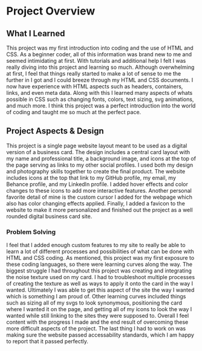 # Project Overview

## What I Learned
This project was my first introduction into coding and the use of HTML and CSS. As a beginner coder, all of this information was brand new to me and seemed intimidating at first. With tutorials and additional help I felt I was really diving into this project and learning so much. Although overwhelming at first, I feel that things really started to make a lot of sense to me the further in I got and I could breeze through my HTML and CSS documents. I now have experience with HTML aspects such as headers, containers, links, and even meta data. Along with this I learned many aspects of whats possible in CSS such as changing fonts, colors, text sizing, svg animations, and much more. I think this project was a perfect introduction into the world of coding and taught me so much at the perfect pace.

## Project Aspects & Design
This project is a single page website layout meant to be used as a digital version of a business card. The design includes a central card layout with my name and professional title, a background image, and icons at the top of the page serving as links to my other social profiles. I used both my design and photography skills together to create the final product. The website includes icons at the top that link to my GitHub profile, my email, my Behance profile, and my LinkedIn profile. I added hover effects and color changes to these icons to add more interactive features. Another personal favorite detail of mine is the custom cursor I added for the webpage which also has color changing effects applied. Finally, I added a favicon to the website to make it more personalized and finished out the project as a well rounded digital business card site.

### Problem Solving
I feel that I added enough custom features to my site to really be able to learn a lot of different processes and possibilities of what can be done with HTML and CSS coding. As mentioned, this project was my first exposure to these coding languages, so there were learning curves along the way. The biggest struggle I had throughout this project was creating and integrating the noise texture used on my card. I had to troubleshoot multiple processes of creating the texture as well as ways to apply it onto the card in the way I wanted. Ultimately I was able to get this aspect of the site the way I wanted which is something I am proud of. Other learning curves included things such as sizing all of my svgs to look synonymous, positioning the card where I wanted it on the page, and getting all of my icons to look the way I wanted while still linking to the sites they were supposed to. Overall I feel content with the progress I made and the end result of overcoming these more difficult aspects of the project. The last thing I had to work on was making sure the website passed accessability standards, which I am happy to report that it passed perfectly.